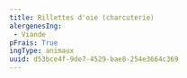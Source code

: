 ```yaml
---
title: Rillettes d'oie (charcuterie)
alergenesIng:
 - Viande
pFrais: True
ingType: animaux
uuid: d53bce4f-9de7-4529-bae8-254e3664c369
---
```

